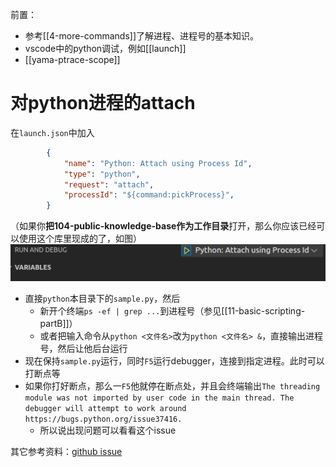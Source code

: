 前置：
- 参考[[4-more-commands]]了解进程、进程号的基本知识。
- vscode中的python调试，例如[[launch]]
- [[yama-ptrace-scope]]

# 对python进程的attach
在`launch.json`中加入
```json
        {
            "name": "Python: Attach using Process Id",
            "type": "python",
            "request": "attach",
            "processId": "${command:pickProcess}",
        }
```
（如果你**把104-public-knowledge-base作为工作目录**打开，那么你应该已经可以使用这个库里现成的了，如图）
![](attach-json.png)
- 直接`python`本目录下的`sample.py`，然后
  - 新开个终端`ps -ef | grep ...`到进程号（参见[[11-basic-scripting-partB]]）
  - 或者把输入命令从`python <文件名>`改为`python <文件名> &`，直接输出进程号，然后让他后台运行
- 现在保持`sample.py`运行，同时`F5`运行debugger，连接到指定进程。此时可以打断点等
- 如果你打好断点，那么一`F5`他就停在断点处，并且会终端输出`The threading module was not imported by user code in the main thread. The debugger will attempt to work around https://bugs.python.org/issue37416.`
  - 所以说出现问题可以看看这个issue

其它参考资料：[github issue](https://github.com/microsoft/debugpy/issues/102)